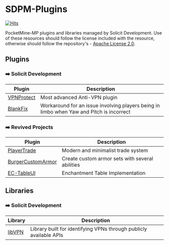 # SDPM-Plugins
[![Hits](https://hits.sh/github.com/Solicit-Development/SDPM-Plugins.svg?view=today-total&style=flat-square)](https://hits.sh/github.com/Solicit-Development/SDPM-Plugins/)

PocketMine-MP plugins and libraries managed by Solicit Development. Use of these resources should follow the license included with the resource, otherwise should follow the repository's - [Apache License 2.0](https://github.com/Solicit-Development/SDPM-Plugins/blob/main/LICENSE).

## Plugins
### ➡️ Solicit Development
| Plugin      | Description |
| ----------- | ----------- |
| [VPNProtect](https://github.com/Solicit-Development/SDPM-Plugins/tree/main/plugins/VPNProtect) | Most advanced Anti-VPN plugin |
| [BlankFix](https://github.com/Solicit-Development/SDPM-Plugins/tree/main/plugins/BlankFix) | Workaround for an issue involving players being in limbo when Yaw and Pitch is incorrect | 

### ➡️ Revived Projects
| Plugin      | Description |
| ----------- | ----------- |
| [PlayerTrade](https://github.com/Solicit-Development/SDPM-Plugins/tree/main/plugins/PlayerTrade) | Modern and minimalist trade system | 
| [BurgerCustomArmor](https://github.com/Solicit-Development/SDPM-Plugins/tree/main/plugins/BurgerCustomArmor) | Create custom armor sets with several abilities | 
| [EC-TableUI](https://github.com/Solicit-Development/SDPM-Plugins/tree/main/plugins/EC-TableUI) | Enchantment Table Implementation | 

## Libraries
### ➡️ Solicit Development
| Library     | Description |
| ----------- | ----------- |
| [libVPN](https://github.com/Solicit-Development/SDPM-Plugins/tree/main/libraries/libVPN) | Library built for identifying VPNs through publicly available APIs |